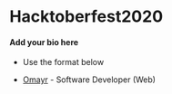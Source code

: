 # Hacktoberfest2020
#### Add your bio here
- Use the format below

- [Omayr](https://github.com/d-emrys) - Software Developer (Web)
